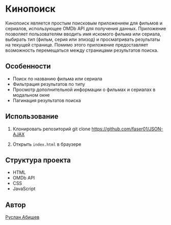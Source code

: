 # Кинопоиск

Кинопоиск является простым поисковым приложением для фильмов и сериалов, использующее OMDb API для получения данных. Приложение позволяет пользователям вводить имя искомого фильма или сериала, выбирать тип (фильм, серия или эпизод) и просматривать результаты на текущей странице. Помимо этого приложение предоставляет возможность перемещаться между страницами результатов поиска.

## Особенности

- Поиск по названию фильма или сериала
- Фильтрация результатов по типу
- Просмотр дополнительной информации о фильмах и сериалах в модальном окне
- Пагинация результатов поиска

## Использование

1. Клонировать репозиторий
git clone https://github.com/faser01/JSON-AJAX

2. Открыть `index.html` в браузере

## Структура проекта

* HTML
* OMDb API
* CSS
* JavaScript

## Автор

[Руслан Абишев](https://github.com/faser01)